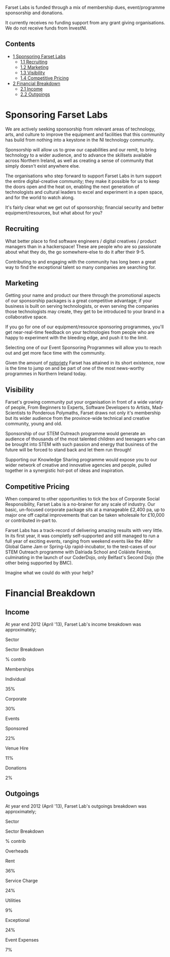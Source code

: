 Farset Labs is funded through a mix of membership dues, event/programme sponsorship and donations.

It currently receives no funding support from any grant giving organisations. We do not receive funds from InvestNI.

Contents
--------

-   [1 Sponsoring Farset Labs](#Sponsoring_Farset_Labs)
    -   [1.1 Recruiting](#Recruiting)
    -   [1.2 Marketing](#Marketing)
    -   [1.3 Visibility](#Visibility)
    -   [1.4 Competitive Pricing](#Competitive_Pricing)
-   [2 Financial Breakdown](#Financial_Breakdown)
    -   [2.1 Income](#Income)
    -   [2.2 Outgoings](#Outgoings)

Sponsoring Farset Labs
======================

We are actively seeking sponsorship from relevant areas of technology, arts, and culture to improve the equipment and facilities that this community has build from nothing into a keystone in the NI technology community.

Sponsorship will allow us to grow our capabilities and our remit, to bring technology to a wider audience, and to advance the skillsets available across Northern Ireland, as well as creating a sense of community that simply doesn't exist anywhere else.

The organisations who step forward to support Farset Labs in turn support the entire digital-creative community; they make it possible for us to keep the doors open and the heat on, enabling the next generation of technologists and cultural leaders to excel and experiment in a open space, and for the world to watch along.

It's fairly clear what we get out of sponsorship; financial security and better equipment/resources, but what about for you?

Recruiting
----------

What better place to find software engineers / digital creatives / product managers than in a hackerspace! These are people who are so passionate about what they do, the go somewhere-else to do it after their 9-5.

Contributing to and engaging with the community has long been a great way to find the exceptional talent so many companies are searching for.

Marketing
---------

Getting your name and product our there through the promotional aspects of our sponsorship packages is a great competitive advantage; if your business is built on serving technologists, or even serving the companies those technologists may create, they get to be introduced to your brand in a collaborative space.

If you go for one of our equipment/resource sponsoring programmes, you'll get near-real-time feedback on your technologies from people who are happy to experiment with the bleeding edge, and push it to the limit.

Selecting one of our Event Sponsoring Programmes will allow you to reach out and get more face time with the community.

Given the amount of [notoriety](http://wiki.farsetlabs.org.uk/Press "Press") Farset has attained in its short existence, now is the time to jump on and be part of one of the most news-worthy programmes in Northern Ireland today.

Visibility
----------

Farset's growing community put your organisation in front of a wide variety of people, From Beginners to Experts, Software Developers to Artists, Mad-Scientists to Ponderous Polymaths, Farset draws not only it's membership but its wider audience from the province-wide technical and creative community, young and old.

Sponsorship of our STEM Outreach programme would generate an audience of thousands of the most talented children and teenagers who can be brought into STEM with such passion and energy that business of the future will be forced to stand back and let them run through!

Supporting our Knowledge Sharing programme would expose you to our wider network of creative and innovative agencies and people, pulled together in a synergistic hot-pot of ideas and inspiration.

Competitive Pricing
-------------------

When compared to other opportunities to tick the box of Corporate Social Responsibility, Farset Labs is a no-brainer for any scale of industry. Our basic, un-focused corporate package sits at a manageable £2,400 pa, up to major one off capital improvements that can be taken wholesale for £10,000 or contributed in-part to.

Farset Labs has a track-record of delivering amazing results with very little. In its first year, it was completly self-supported and still managed to run a full year of exciting events, ranging from weekend events like the 48hr Global Game Jam or Spring-Up rapid-incubator, to the test-cases of our STEM Outreach programme with Dalriada School and Coláiste Feirste, culminating in the launch of our CoderDojo, only Belfast's Second Dojo (the other being supported by BMC).

Imagine what we could do with your help?

Financial Breakdown
===================

Income
------

At year end 2012 (April '13), Farset Lab's income breakdown was approximately;

Sector

Sector Breakdown

% contrib

Memberships

Individual

35%

Corporate

30%

Events

Sponsored

22%

Venue Hire

11%

Donations

2%

Outgoings
---------

At year end 2012 (April '13), Farset Lab's outgoings breakdown was approximately;

Sector

Sector Breakdown

% contrib

Overheads

Rent

36%

Service Charge

24%

Utilities

9%

Exceptional

24%

Event Expenses

7%
